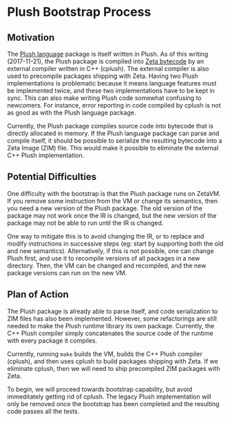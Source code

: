 # Plush Bootstrap Process

## Motivation

The [Plush language](docs/plush_guide.md) package is itself written in Plush.
As of this writing (2017-11-21), the Plush package is compiled into
[Zeta bytecode](docs/exec_model.md) by an external compiler written in C++
(cplush). The external compiler is also used to precompile packages shipping
with Zeta. Having two Plush implementations is problematic because it means
language features must be implemented twice, and these two implementations
have to be kept in sync. This can also make writing Plush code somewhat
confusing to newcomers. For instance, error reporting in code compiled by
cplush is not as good as with the Plush language package.

Currently, the Plush package compiles source code into bytecode that is
directly allocated in memory. If the Plush language package can parse and
compile itself, it should be possible to serialize the resulting bytecode
into a Zeta Image (ZIM) file. This would make it possible to eliminate the
external C++ Plush implementation.

## Potential Difficulties

One difficulty with the bootstrap is that the Plush package runs on ZetaVM.
If you remove some instruction from the VM or change its semantics, then
you need a new version of the Plush package.
The old version of the package may not work once the IR is changed, but the new
version of the package may not be able to run until the IR is changed.

One way to mitigate this is to avoid changing the IR, or to replace and modify
instructions in successive steps (eg: start by supporting both the old and new
semantics). Alternatively, if this is not possible, one can change Plush first,
and use it to recompile versions of all packages in a new directory. Then,
the VM can be changed and recompiled, and the new package versions can run on
the new VM.

## Plan of Action

The Plush package is already able to parse itself, and code serialization to
ZIM files has also been implemented. However, some refactorings are still
needed to make the Plush runtime library its own package. Currently, the
C++ Plush compiler simply concatenates the source code of the runtime with
every package it compiles.

Currently, running `make` builds the VM, builds the C++ Plush compiler (cplush),
and then uses cplush to build packages shipping with Zeta. If we eliminate
cplush, then we will need to ship precompiled ZIM packages with Zeta.

To begin, we will proceed towards bootstrap capability, but avoid immeditately
getting rid of cplush. The legacy Plush implementation will only be removed
once the bootstrap has been completed and the resulting code passes all the
tests.

